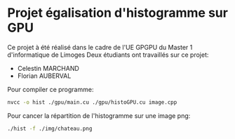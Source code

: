 # Projet égalisation d'histogramme sur GPU
Ce projet à été réalisé dans le cadre de l'UE GPGPU du Master 1 d'informatique de Limoges
Deux étudiants ont travaillés sur ce projet:
- Celestin MARCHAND
- Florian AUBERVAL


Pour compiler ce programme:
```sh
nvcc -o hist ./gpu/main.cu ./gpu/histoGPU.cu image.cpp
```
Pour cancer la répartition de l'histogramme sur une image png:
```sh
./hist -f ./img/chateau.png
```